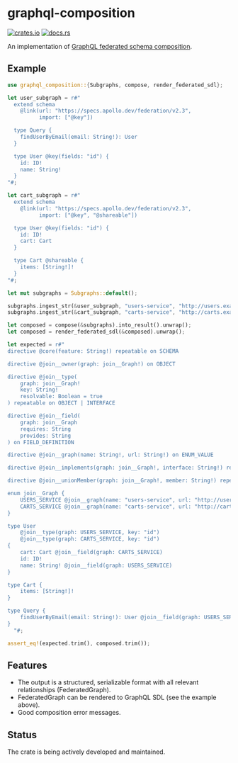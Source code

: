 # graphql-composition

[![crates.io](https://img.shields.io/crates/v/graphql-composition)](https://crates.io/crates/graphql-composition)
[![docs.rs](https://img.shields.io/docsrs/graphql-composition)](https://docs.rs/graphql-composition/)

An implementation of [GraphQL federated schema composition](https://www.apollographql.com/docs/federation/federated-types/composition/).

## Example

```rust
use graphql_composition::{Subgraphs, compose, render_federated_sdl};

let user_subgraph = r#"
  extend schema
    @link(url: "https://specs.apollo.dev/federation/v2.3",
          import: ["@key"])

  type Query {
    findUserByEmail(email: String!): User
  }

  type User @key(fields: "id") {
    id: ID!
    name: String!
  }
"#;

let cart_subgraph = r#"
  extend schema
    @link(url: "https://specs.apollo.dev/federation/v2.3",
          import: ["@key", "@shareable"])

  type User @key(fields: "id") {
    id: ID!
    cart: Cart
  }

  type Cart @shareable {
    items: [String!]!
  }
"#;

let mut subgraphs = Subgraphs::default();

subgraphs.ingest_str(&user_subgraph, "users-service", "http://users.example.com").unwrap();
subgraphs.ingest_str(&cart_subgraph, "carts-service", "http://carts.example.com").unwrap();

let composed = compose(&subgraphs).into_result().unwrap();
let composed = render_federated_sdl(&composed).unwrap();

let expected = r#"
directive @core(feature: String!) repeatable on SCHEMA

directive @join__owner(graph: join__Graph!) on OBJECT

directive @join__type(
    graph: join__Graph!
    key: String!
    resolvable: Boolean = true
) repeatable on OBJECT | INTERFACE

directive @join__field(
    graph: join__Graph
    requires: String
    provides: String
) on FIELD_DEFINITION

directive @join__graph(name: String!, url: String!) on ENUM_VALUE

directive @join__implements(graph: join__Graph!, interface: String!) repeatable on OBJECT | INTERFACE

directive @join__unionMember(graph: join__Graph!, member: String!) repeatable on UNION

enum join__Graph {
    USERS_SERVICE @join__graph(name: "users-service", url: "http://users.example.com")
    CARTS_SERVICE @join__graph(name: "carts-service", url: "http://carts.example.com")
}

type User
    @join__type(graph: USERS_SERVICE, key: "id")
    @join__type(graph: CARTS_SERVICE, key: "id")
{
    cart: Cart @join__field(graph: CARTS_SERVICE)
    id: ID!
    name: String! @join__field(graph: USERS_SERVICE)
}

type Cart {
    items: [String!]!
}

type Query {
    findUserByEmail(email: String!): User @join__field(graph: USERS_SERVICE)
}
  "#;

assert_eq!(expected.trim(), composed.trim());

```

## Features

- The output is a structured, serializable format with all relevant relationships (FederatedGraph).
- FederatedGraph can be rendered to GraphQL SDL (see the example above).
- Good composition error messages.

## Status

The crate is being actively developed and maintained.
